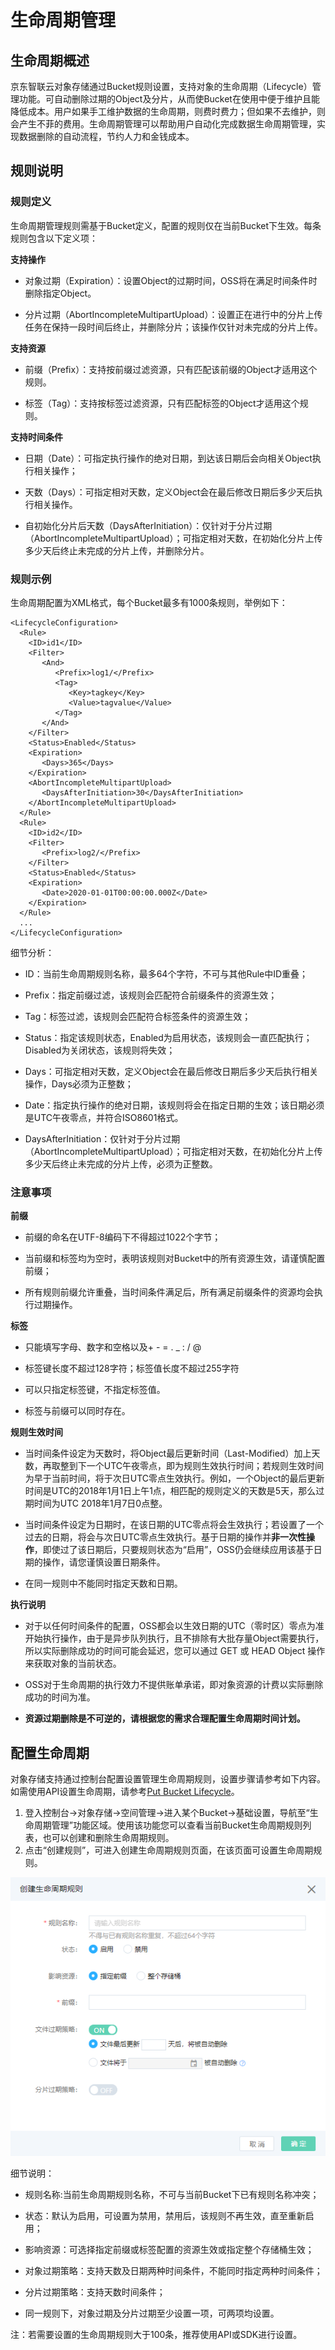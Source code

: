 # 生命周期管理

## 生命周期概述

京东智联云对象存储通过Bucket规则设置，支持对象的生命周期（Lifecycle）管理功能。可自动删除过期的Object及分片，从而使Bucket在使用中便于维护且能降低成本。用户如果手工维护数据的生命周期，则费时费力；但如果不去维护，则会产生不菲的费用。生命周期管理可以帮助用户自动化完成数据生命周期管理，实现数据删除的自动流程，节约人力和金钱成本。

## 规则说明

### 规则定义

生命周期管理规则需基于Bucket定义，配置的规则仅在当前Bucket下生效。每条规则包含以下定义项：

**支持操作**

 - 对象过期（Expiration）：设置Object的过期时间，OSS将在满足时间条件时删除指定Object。
 
 - 分片过期（AbortIncompleteMultipartUpload）：设置正在进行中的分片上传任务在保持一段时间后终止，并删除分片；该操作仅针对未完成的分片上传。

**支持资源**

 - 前缀（Prefix）：支持按前缀过滤资源，只有匹配该前缀的Object才适用这个规则。
 
 - 标签（Tag）：支持按标签过滤资源，只有匹配标签的Object才适用这个规则。

**支持时间条件**

 - 日期（Date）：可指定执行操作的绝对日期，到达该日期后会向相关Object执行相关操作；

 - 天数（Days）：可指定相对天数，定义Object会在最后修改日期后多少天后执行相关操作。

 - 自初始化分片后天数（DaysAfterInitiation）：仅针对于分片过期（AbortIncompleteMultipartUpload）；可指定相对天数，在初始化分片上传多少天后终止未完成的分片上传，并删除分片。

### 规则示例

生命周期配置为XML格式，每个Bucket最多有1000条规则，举例如下：

```
<LifecycleConfiguration>
  <Rule>
    <ID>id1</ID>
    <Filter>
       <And>
          <Prefix>log1/</Prefix>
          <Tag>
             <Key>tagkey</Key>
             <Value>tagvalue</Value>
          </Tag>
       </And>
    </Filter>
    <Status>Enabled</Status>
    <Expiration>
       <Days>365</Days>
    </Expiration>
    <AbortIncompleteMultipartUpload>
       <DaysAfterInitiation>30</DaysAfterInitiation>
    </AbortIncompleteMultipartUpload>
  </Rule>
  <Rule>
    <ID>id2</ID>
    <Filter>
       <Prefix>log2/</Prefix>
    </Filter>
    <Status>Enabled</Status>
    <Expiration>
       <Date>2020-01-01T00:00:00.000Z</Date>
    </Expiration>
  </Rule>
  ...
</LifecycleConfiguration>
```

细节分析：

 - ID：当前生命周期规则名称，最多64个字符，不可与其他Rule中ID重叠；

 - Prefix：指定前缀过滤，该规则会匹配符合前缀条件的资源生效；
 
 - Tag：标签过滤，该规则会匹配符合标签条件的资源生效；

 - Status：指定该规则状态，Enabled为启用状态，该规则会一直匹配执行；Disabled为关闭状态，该规则将失效；

 - Days：可指定相对天数，定义Object会在最后修改日期后多少天后执行相关操作，Days必须为正整数；

 - Date：指定执行操作的绝对日期，该规则将会在指定日期的生效；该日期必须是UTC午夜零点，并符合ISO8601格式。

 - DaysAfterInitiation：仅针对于分片过期（AbortIncompleteMultipartUpload）；可指定相对天数，在初始化分片上传多少天后终止未完成的分片上传，必须为正整数。

### 注意事项

**前缀**

 - 前缀的命名在UTF-8编码下不得超过1022个字节；

 - 当前缀和标签均为空时，表明该规则对Bucket中的所有资源生效，请谨慎配置前缀；

 - 所有规则前缀允许重叠，当时间条件满足后，所有满足前缀条件的资源均会执行过期操作。
 
**标签**

 - 只能填写字母、数字和空格以及+ - = . _ : / @
 
 - 标签键长度不超过128字符；标签值长度不超过255字符
 
 - 可以只指定标签键，不指定标签值。
 
 - 标签与前缀可以同时存在。

**规则生效时间**

 - 当时间条件设定为天数时，将Object最后更新时间（Last-Modified）加上天数，再取整到下一个UTC午夜零点，即为规则生效执行时间；若规则生效时间为早于当前时间，将于次日UTC零点生效执行。例如，一个Object的最后更新时间是UTC的2018年1月1日上午1点，相匹配的规则定义的天数是5天，那么过期时间为UTC 2018年1月7日0点整。

 - 当时间条件设定为日期时，在该日期的UTC零点将会生效执行；若设置了一个过去的日期，将会与次日UTC零点生效执行。基于日期的操作并**非一次性操作**，即使过了该日期后，只要规则状态为“启用”，OSS仍会继续应用该基于日期的操作，请您谨慎设置日期条件。

 - 在同一规则中不能同时指定天数和日期。

 **执行说明**

 - 对于以任何时间条件的配置，OSS都会以生效日期的UTC（零时区）零点为准开始执行操作，由于是异步队列执行，且不排除有大批存量Object需要执行，所以实际删除成功的时间可能会延迟，您可以通过 GET 或 HEAD Object 操作来获取对象的当前状态。

 - OSS对于生命周期的执行效力不提供账单承诺，即对象资源的计费以实际删除成功的时间为准。

 - **资源过期删除是不可逆的，请根据您的需求合理配置生命周期时间计划。**

## 配置生命周期

对象存储支持通过控制台配置设置管理生命周期规则，设置步骤请参考如下内容。如需使用API设置生命周期，请参考[Put Bucket Lifecycle](../../API-Reference-S3-Compatible/Compatibility-API/Operations-On-Bucket/Put-Bucket-Lifecycle.md)。

1. 登入控制台->对象存储->空间管理->进入某个Bucket->基础设置，导航至“生命周期管理”功能区域。使用该功能您可以查看当前Bucket生命周期规则列表，也可以创建和删除生命周期规则。
2. 点击“创建规则”，可进入创建生命周期规则页面，在该页面可设置生命周期规则。

![创建生命周期规则](../../../../../image/Object-Storage-Service/OSS-106.png)

细节说明：

 - 规则名称:当前生命周期规则名称，不可与当前Bucket下已有规则名称冲突；

 - 状态：默认为启用，可设置为禁用，禁用后，该规则不再生效，直至重新启用；

 - 影响资源：可选择指定前缀或标签配置的资源生效或指定整个存储桶生效；

 - 对象过期策略：支持天数及日期两种时间条件，不能同时指定两种时间条件；

 - 分片过期策略：支持天数时间条件；

 - 同一规则下，对象过期及分片过期至少设置一项，可两项均设置。

 注：若需要设置的生命周期规则大于100条，推荐使用API或SDK进行设置。
